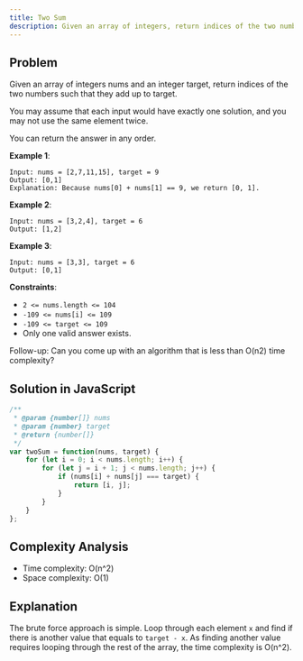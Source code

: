 ```yaml
---
title: Two Sum
description: Given an array of integers, return indices of the two numbers such that they add up to a specific target.
---
```


## Problem

Given an array of integers nums and an integer target, return indices of the two numbers such that they add up to target.

You may assume that each input would have exactly one solution, and you may not use the same element twice.

You can return the answer in any order.

**Example 1**:

```plaintext
Input: nums = [2,7,11,15], target = 9
Output: [0,1]
Explanation: Because nums[0] + nums[1] == 9, we return [0, 1].
```

**Example 2**:

```plaintext
Input: nums = [3,2,4], target = 6
Output: [1,2]
```

**Example 3**:

```plaintext
Input: nums = [3,3], target = 6
Output: [0,1]
```

**Constraints**:

- `2 <= nums.length <= 104`
- `-109 <= nums[i] <= 109`
- `-109 <= target <= 109`
- Only one valid answer exists.

Follow-up: Can you come up with an algorithm that is less than O(n2) time complexity?

## Solution in JavaScript

```javascript
/**
 * @param {number[]} nums
 * @param {number} target
 * @return {number[]}
 */
var twoSum = function(nums, target) {
    for (let i = 0; i < nums.length; i++) {
        for (let j = i + 1; j < nums.length; j++) {
            if (nums[i] + nums[j] === target) {
                return [i, j];
            }
        }
    }
};
```

## Complexity Analysis

- Time complexity: O(n^2)
- Space complexity: O(1)

## Explanation

The brute force approach is simple. Loop through each element `x` and find if there is another value that equals to `target - x`. As finding another value requires looping through the rest of the array, the time complexity is O(n^2).
